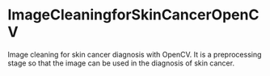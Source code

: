 # ImageCleaningforSkinCancerOpenCV
Image cleaning for skin cancer diagnosis with OpenCV. It is a preprocessing stage so that the image can be used in the diagnosis of skin cancer.
